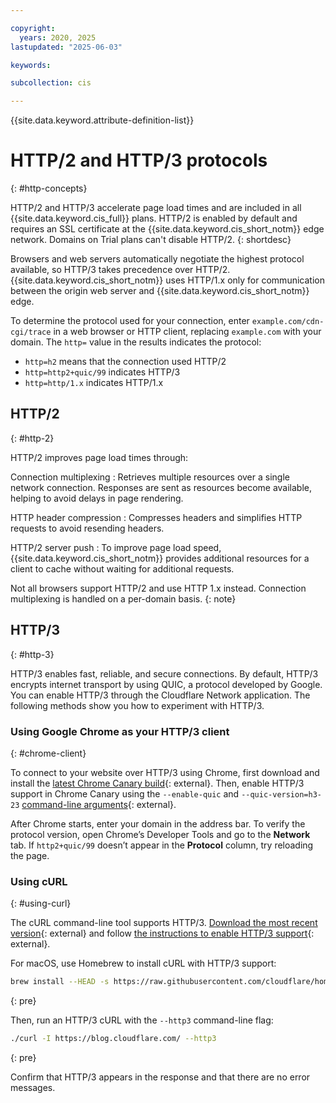 ```yaml
---

copyright:
  years: 2020, 2025
lastupdated: "2025-06-03"

keywords:

subcollection: cis

---
```


{{site.data.keyword.attribute-definition-list}}

# HTTP/2 and HTTP/3 protocols
{: #http-concepts}

HTTP/2 and HTTP/3 accelerate page load times and are included in all {{site.data.keyword.cis_full}} plans. HTTP/2 is enabled by default and requires an SSL certificate at the {{site.data.keyword.cis_short_notm}} edge network. Domains on Trial plans can't disable HTTP/2.
{: shortdesc}

Browsers and web servers automatically negotiate the highest protocol available, so HTTP/3 takes precedence over HTTP/2. {{site.data.keyword.cis_short_notm}} uses HTTP/1.x only for communication between the origin web server and {{site.data.keyword.cis_short_notm}} edge.

To determine the protocol used for your connection, enter `example.com/cdn-cgi/trace` in a web browser or HTTP client, replacing `example.com` with your domain. The `http=` value in the results indicates the protocol:

* `http=h2` means that the connection used HTTP/2
* `http=http2+quic/99` indicates HTTP/3
* `http=http/1.x` indicates HTTP/1.x

## HTTP/2
{: #http-2}

HTTP/2 improves page load times through:

Connection multiplexing
:    Retrieves multiple resources over a single network connection. Responses are sent as resources become available, helping to avoid delays in page rendering.

HTTP header compression
:   Compresses headers and simplifies HTTP requests to avoid resending headers.

HTTP/2 server push
:   To improve page load speed, {{site.data.keyword.cis_short_notm}} provides additional resources for a client to cache without waiting for additional requests.

Not all browsers support HTTP/2 and use HTTP 1.x instead. Connection multiplexing is handled on a per-domain basis.
{: note}

## HTTP/3
{: #http-3}

HTTP/3 enables fast, reliable, and secure connections. By default, HTTP/3 encrypts internet transport by using QUIC, a protocol developed by Google. You can enable HTTP/3 through the Cloudflare Network application. The following methods show you how to experiment with HTTP/3.

### Using Google Chrome as your HTTP/3 client
{: #chrome-client}


To connect to your website over HTTP/3 using Chrome, first download and install the [latest Chrome Canary build](https://www.google.com/chrome/canary/){: external}. Then, enable HTTP/3 support in Chrome Canary using the `--enable-quic` and `--quic-version=h3-23` [command-line arguments](https://www.chromium.org/developers/how-tos/run-chromium-with-flags){: external}.

After Chrome starts, enter your domain in the address bar. To verify the protocol version, open Chrome’s Developer Tools and go to the **Network** tab. If `http2+quic/99` doesn’t appear in the **Protocol** column, try reloading the page.

### Using cURL
{: #using-curl}


The cURL command-line tool supports HTTP/3. [Download the most recent version](https://github.com/curl/curl){: external} and follow [the instructions to enable HTTP/3 support](https://github.com/curl/curl/blob/master/docs/HTTP3.md#quiche-version){: external}.

For macOS, use Homebrew to install cURL with HTTP/3 support:

```sh
brew install --HEAD -s https://raw.githubusercontent.com/cloudflare/homebrew-cloudflare/master/curl.rb
```
{: pre}

Then, run an HTTP/3 cURL with the `--http3` command-line flag:

```sh
./curl -I https://blog.cloudflare.com/ --http3
```
{: pre}

Confirm that HTTP/3 appears in the response and that there are no error messages.
